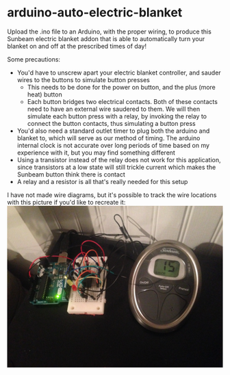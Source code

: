 # arduino-auto-electric-blanket

Upload the .ino file to an Arduino, with the proper wiring, to produce this Sunbeam electric blanket addon that is able to automatically turn your blanket on and off at the prescribed times of day!

Some precautions:
- You'd have to unscrew apart your electric blanket controller, and sauder wires to the buttons to simulate button presses
   - This needs to be done for the power on button, and the plus (more heat) button
   - Each button bridges two electrical contacts.  Both of these contacts need to have an external wire saudered to them.  We will then simulate each button press with a relay, by invoking the relay to connect the button contacts, thus simulating a button press
- You'd also need a standard outlet timer to plug both the arduino and blanket to, which will serve as our method of timing.  The arduino internal clock is not accurate over long periods of time based on my experience with it, but you may find something different
- Using a transistor instead of the relay does not work for this application, since transistors at a low state will still trickle current which makes the Sunbeam button think there is contact
- A relay and a resistor is all that's really needed for this setup

I have not made wire diagrams, but it's possible to track the wire locations with this picture if you'd like to recreate it: 
![image](https://raw.githubusercontent.com/vbajenaru/arduino-auto-electric-blanket/master/pic.jpg)
